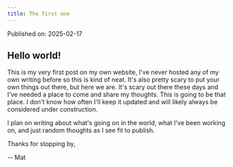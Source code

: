 ```yaml
---
title: The first one
---
```

Published on: 2025-02-17

## Hello world!

This is my very first post on my own website, I've never hosted any of my own writing before so this is kind of neat. It's also pretty scary to put your own things out there, but here we are. It's scary out there these days and I've needed a place to come and share my thoughts. This is going to be that place. I don't know how often I'll keep it updated and will likely always be considered under construction. 

I plan on writing about what's going on in the world, what I've been working on, and just random thoughts as I see fit to publish. 

Thanks for stopping by,

-- Mat